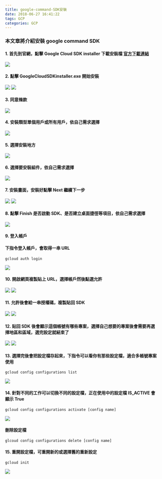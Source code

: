 ```yaml
---
title: google-command-SDK安裝
date: 2018-06-27 16:41:22
tags: GCP
categories: GCP
---
```


### 本文章將介紹安裝 google command SDK

<!-- more -->

#### 1. 首先到官網，點擊 Google Cloud SDK installer 下載安裝檔 [官方下載連結](https://cloud.google.com/sdk/docs/quickstart-windows)

![ ](images/1-1.png)

#### 2. 點擊 GoogleCloudSDKinstaller.exe 開始安裝

![ ](images/2.png)
![ ](images/3.png)

#### 3. 同意條款

![ ](images/4.png)

#### 4. 安裝類型單個用戶或所有用戶，依自己需求選擇

![ ](images/5.png)

#### 5. 選擇安裝地方

![ ](images/6.png)

#### 6. 選擇要安裝組件，依自己需求選擇

![ ](images/7.png)

#### 7. 安裝畫面，安裝好點擊 Next 繼續下一步

![ ](images/8.png)
![ ](images/9.png)

#### 8. 點擊 Finish 是否啟動 SDK、是否建立桌面捷徑等項目，依自己需求選擇

![ ](images/10.png)

#### 9. 登入帳戶

#### 下指令登入帳戶，會取得一串 URL

```
gcloud auth login
```

![ ](images/16.png)

#### 10. 開啟網頁複製貼上 URL，選擇帳戶然後點選允許

![ ](images/17.png)
![ ](images/18.png)

#### 11. 允許後會給一串授權碼，複製貼回 SDK

![ ](images/19.png)
![ ](images/20.png)

#### 12. 貼回 SDK 後會顯示這個帳號有哪些專案，選擇自己想要的專案後會需要再選擇地區和區域，選完設定就結束了

![ ](images/21.png)
![ ](images/22.png)

#### 13. 選擇完後會把設定檔存起來，下指令可以看你有那些設定檔，適合多帳號專案使用

```
gcloud config configurations list
```

![ ](images/23.png)


#### 14. 針對不同的工作可以切換不同的設定檔，正在使用中的設定檔 IS_ACTIVE 會顯示 True

```
gcloud config configurations activate [config name]
```

![ ](images/24.png)

#### 刪除設定檔

```
glcoud config configurations delete [config name]
```

#### 15. 重開設定檔，可重開新的或選擇舊的重新設定

```
gcloud init
```

![ ](images/25.png)